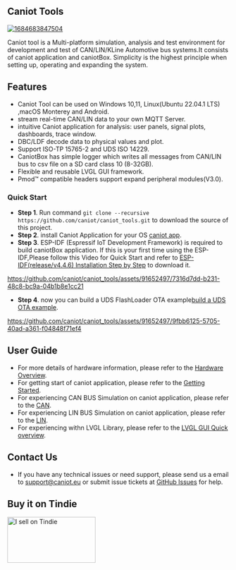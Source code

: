 ## Caniot Tools

[![1684683847504](https://github.com/caniot/caniot_tools/assets/91652497/e4af399a-6381-4585-ab5b-3603b0a178d9)](https://github.com/caniot/caniot_tools/assets/91652497/8dab8eee-b722-4974-b26d-4e5a41577ff8)

Caniot tool is a Multi-platform simulation, analysis and test environment for development and test of CAN/LIN/KLine Automotive bus systems.It consists of caniot application and caniotBox. Simplicity is the highest principle when setting up, operating and expanding the system.


## Features

* Caniot Tool can be used on Windows 10,11, Linux(Ubuntu 22.04.1 LTS) ,macOS Monterey and Android.
* stream real-time CAN/LIN data to your own MQTT Server.
* intuitive Caniot application for analysis: user panels, signal plots, dashboards, trace window.
* DBC/LDF decode data to physical values and plot.
* Support ISO-TP 15765-2 and UDS ISO 14229.
* CaniotBox has simple logger which writes all messages from CAN/LIN bus to csv file on a SD card class 10 (8-32GB).
* Flexible and reusable LVGL GUI framework.
* Pmod™ compatible headers support expand peripheral modules(V3.0).


### Quick Start

* **Step 1**. Run command `git clone --recursive https://github.com/caniot/caniot_tools.git` to download the source of this project.
* **Step 2**. install Caniot Application for your OS [caniot app](./caniot_app).
* **Step 3**. ESP-IDF (Espressif IoT Development Framework) is required to build caniotBox application. If this is your first time using the ESP-IDF,Please follow this Video for Quick Start and refer to [ESP-IDF(release/v4.4.6) Installation Step by Step](https://docs.espressif.com/projects/esp-idf/en/v4.4.6/esp32/get-started/index.html#installation-step-by-step) to download it. 

https://github.com/caniot/caniot_tools/assets/91652497/7316d7dd-b231-48c8-bc9a-04b1b8e1cc21

* **Step 4**. now you can build a UDS FlashLoader OTA example[build a UDS OTA example](./Examples/UDS_FlashLoader_OTA).

https://github.com/caniot/caniot_tools/assets/91652497/9fbb6125-5705-40ad-a361-f04848f71ef4


## User Guide

* For more details of hardware information, please refer to the [Hardware Overview](https://caniot-docu.readthedocs.io/en/latest/Hardware.html).
* For getting start of caniot application, please refer to the [Getting Started](https://caniot-docu.readthedocs.io/en/latest/getting-started-caniot.html).
* For experiencing CAN BUS Simulation on caniot application, please refer to the [CAN](https://caniot-docu.readthedocs.io/en/latest/CAN.html).
* For experiencing LIN BUS Simulation on caniot application, please refer to the [LIN](https://caniot-docu.readthedocs.io/en/latest/LIN.html).
* For experiencing withn  LVGL Library, please refer to the  [LVGL GUI Quick overview](https://docs.lvgl.io/7.11/widgets/index.html).



## Contact Us

* If you have any technical issues or need support, please send us a email to support@caniot.eu or submit issue tickets at [GitHub Issues](https://github.com/caniot/caniot_tools/issues) for help.


## Buy it on Tindie

<a href="https://www.tindie.com/stores/caniot_team/?ref=offsite_badges&utm_source=sellers_CANIOT_team&utm_medium=badges&utm_campaign=badge_large"><img src="https://d2ss6ovg47m0r5.cloudfront.net/badges/tindie-larges.png" alt="I sell on Tindie" width="200" height="104"></a>
